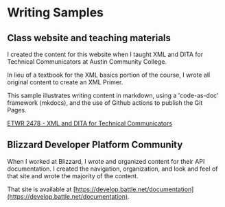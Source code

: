 # Writing Samples

## Class website and teaching materials

I created the content for this website when I taught XML and DITA for Technical Communicators at Austin Community College. 

In lieu of a textbook for the XML basics portion of the course, I wrote all original content to create an XML Primer. 

This sample illustrates writing content in markdown, using a 'code-as-doc' framework (mkdocs), and the use of Github actions to publish the Git Pages.

[ETWR 2478 - XML and DITA for Technical Communicators](https://vickeylynne.github.io/etrw-2478-dita-and-xml/)


## Blizzard Developer Platform Community

When I worked at Blizzard, I wrote and organized content for their API documentation. I created the navigation, organization, and look and feel of that site and wrote the majority of the content. 

That site is available at [https://develop.battle.net/documentation](https://develop.battle.net/documentation).
